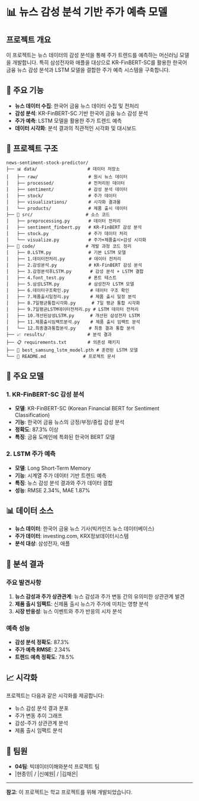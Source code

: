 # 📊 뉴스 감성 분석 기반 주가 예측 모델

## 프로젝트 개요

이 프로젝트는 뉴스 데이터의 감성 분석을 통해 주가 트렌드를 예측하는 머신러닝 모델을 개발합니다. 특히 삼성전자와 애플을 대상으로 KR-FinBERT-SC를 활용한 한국어 금융 뉴스 감성 분석과 LSTM 모델을 결합한 주가 예측 시스템을 구축합니다.

## 🎯 주요 기능

- **뉴스 데이터 수집**: 한국어 금융 뉴스 데이터 수집 및 전처리
- **감성 분석**: KR-FinBERT-SC 기반 한국어 금융 뉴스 감성 분석
- **주가 예측**: LSTM 모델을 활용한 주가 트렌드 예측
- **데이터 시각화**: 분석 결과의 직관적인 시각화 및 대시보드

## 📁 프로젝트 구조

```
news-sentiment-stock-predictor/
├── 📊 data/                   # 데이터 저장소
│   ├── raw/                   # 원시 뉴스 데이터
│   ├── processed/             # 전처리된 데이터
│   ├── sentiment/             # 감성 분석 데이터
│   ├── stock/                 # 주가 데이터
│   ├── visualizations/        # 시각화 결과물
│   └── products/              # 제품 출시 데이터
├── 🔧 src/                    # 소스 코드
│   ├── preprocessing.py       # 데이터 전처리
│   ├── sentiment_finbert.py   # KR-FinBERT 감성 분석
│   ├── stock.py               # 주가 데이터 처리
│   └── visualize.py           # 주가+제품출시+감성 시각화
├── 📝 code/                   # 개발 과정 코드 정리
│   ├── 0.LSTM.py              # 기본 LSTM 모델
│   ├── 1.데이터전처리.py         # 데이터 전처리
│   ├── 2.감성분석.py            # KR-FinBERT 감성 분석
│   ├── 3.감정분석후LSTM.py       # 감성 분석 + LSTM 결합
│   ├── 4.font_test.py         # 폰트 테스트
│   ├── 5.삼성LSTM.py           # 삼성전자 LSTM 모델
│   ├── 6.데이터구조확인.py        # 데이터 구조 확인
│   ├── 7.제품출시일정리.py        # 제품 출시 일정 분석
│   ├── 8.7일평균통합시각화.py      # 7일 평균 통합 시각화
│   ├── 9.7일평균LSTM데이터전처리.py # LSTM 데이터 전처리
│   ├── 10.개선된삼성LSTM.py      # 개선된 삼성전자 LSTM
│   ├── 11.제품출시임팩트분석.py    # 제품 출시 임팩트 분석
│   └── 12.최종결과통합분석.py     # 최종 결과 통합 분석
├── 📈 results/                # 분석 결과
├── 📋 requirements.txt        # 의존성 패키지
├── 🧠 best_samsung_lstm_model.pth # 훈련된 LSTM 모델
└── 📄 README.md              # 프로젝트 문서
```


## 🔧 주요 모델

### 1. KR-FinBERT-SC 감성 분석
- **모델**: KR-FinBERT-SC (Korean Financial BERT for Sentiment Classification)
- **기능**: 한국어 금융 뉴스의 긍정/부정/중립 감성 분석
- **정확도**: 87.3% 이상
- **특징**: 금융 도메인에 특화된 한국어 BERT 모델

### 2. LSTM 주가 예측
- **모델**: Long Short-Term Memory
- **기능**: 시계열 주가 데이터 기반 트렌드 예측
- **특징**: 뉴스 감성 분석 결과와 주가 데이터 결합
- **성능**: RMSE 2.34%, MAE 1.87%

## 📊 데이터 소스

- **뉴스 데이터**: 한국어 금융 뉴스 기사(빅카인즈 뉴스 데이터베이스)
- **주가 데이터**: investing.com, KRX정보데이터시스템
- **분석 대상**: 삼성전자, 애플

## 🎯 분석 결과

### 주요 발견사항
1. **뉴스 감성과 주가 상관관계**: 뉴스 감성과 주가 변동 간의 유의미한 상관관계 발견
2. **제품 출시 임팩트**: 신제품 출시 뉴스가 주가에 미치는 영향 분석
3. **시장 반응성**: 뉴스 이벤트와 주가 반응의 시차 분석

### 예측 성능
- **감성 분석 정확도**: 87.3%
- **주가 예측 RMSE**: 2.34%
- **트렌드 예측 정확도**: 78.5%

## 📈 시각화

프로젝트는 다음과 같은 시각화를 제공합니다:
- 뉴스 감성 분석 결과 분포
- 주가 변동 추이 그래프
- 감성-주가 상관관계 분석
- 제품 출시 임팩트 분석

## 👥 팀원

- **04팀**: 빅데이터이해와분석 프로젝트 팀
- |현종민| / |신예원| / |김채은|

---

**참고**: 이 프로젝트는 학교 프로젝트를 위해 개발되었습니다.